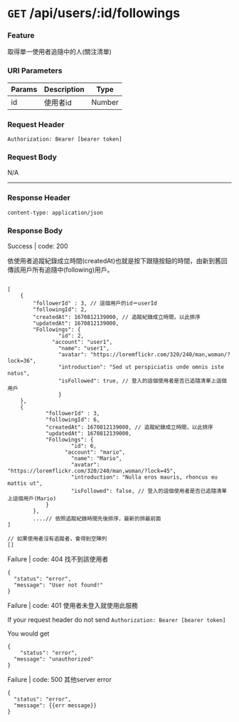 # `GET` /api/users/:id/followings

### Feature

取得單一使用者追隨中的人(關注清單)


### URI Parameters

| Params | Description | Type |
| --- | --- | --- |
| id | 使用者id | Number |

### Request Header

```
Authorization: Bearer [bearer token]
```

### Request Body

N/A

---

### Response Header

```
content-type: application/json
```

### Response Body

Success | code: 200 

依使用者追蹤紀錄成立時間(createdAt)也就是按下跟隨按鈕的時間，由新到舊回傳該用戶所有追隨中(following)用戶。

```

[
	{
		"followerId" : 3, // 這個用戶的id＝userId
		"followingId": 2,
		"createdAt": 1670812139000, // 追蹤紀錄成立時間，以此排序
		"updatedAt": 1670812139000, 
		"Followings": {
				"id": 2,
			  "account": "user1",
				"name": "user1",
				"avatar": "https://loremflickr.com/320/240/man,woman/?lock=36",
				"introduction": "Sed ut perspiciatis unde omnis iste natus",
				"isFollowed": true, // 登入的這個使用者是否已追隨清單上這個用戶
				}
	},
	{
			"followerId" : 3, 
			"followingId": 6,
			"createdAt": 1670812139000, // 追蹤紀錄成立時間，以此排序
			"updatedAt": 1670812139000, 
			"Followings": {
					"id": 6,
				  "account": "mario",
					"name": "Mario",
					"avatar": "https://loremflickr.com/320/240/man,woman/?lock=45",
					"introduction": "Nulla eros mauris, rhoncus eu mattis ut",
					"isFollowed": false, // 登入的這個使用者是否已追隨清單上這個用戶(Mario)	
			} 
		},
		....// 依照追蹤紀錄時間先後排序，最新的排最前面 
]

// 如果使用者沒有追蹤者，會得到空陣列
[]
```

Failure | code: 404 找不到該使用者

```
{
  "status": "error",
  "message": "User not found!"
}
```

Failure | code: 401 使用者未登入就使用此服務

If your request header do not send
`Authorization: Bearer [bearer token]`

You would get

```
{
	"status": "error",
  "message": "unauthorized"
}
```

Failure | code: 500 其他server error

```
{
  "status": "error",
  "message": {{err message}}
}
```